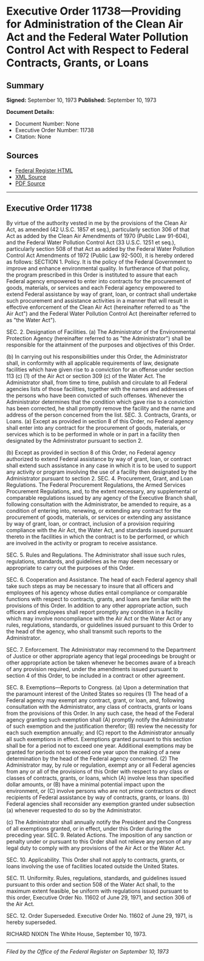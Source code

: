 # Executive Order 11738—Providing for Administration of the Clean Air Act and the Federal Water Pollution Control Act with Respect to Federal Contracts, Grants, or Loans

## Summary

**Signed:** September 10, 1973
**Published:** September 10, 1973

**Document Details:**
- Document Number: None
- Executive Order Number: 11738
- Citation: None

## Sources
- [Federal Register HTML](https://www.presidency.ucsb.edu/documents/executive-order-11738-providing-for-administration-the-clean-air-act-and-the-federal-water)
- [XML Source](None)
- [PDF Source](None)

---

## Executive Order 11738

By virtue of the authority vested in me by the provisions of the Clean Air Act, as amended (42 U.S.C. 1857 et seq.), particularly section 306 of that Act as added by the Clean Air Amendments of 1970 (Public Law 91-604), and the Federal Water Pollution Control Act (33 U.S.C. 1251 et seq.), particularly section 508 of that Act as added by the Federal Water Pollution Control Act Amendments of 1972 (Public Law 92-500), it is hereby ordered as follows:
SECTION 1. Policy. It is the policy of the Federal Government to improve and enhance environmental quality. In furtherance of that policy, the program prescribed in this Order is instituted to assure that each Federal agency empowered to enter into contracts for the procurement of goods, materials, or services and each Federal agency empowered to extend Federal assistance by way of grant, loan, or contract shall undertake such procurement and assistance activities in a manner that will result in effective enforcement of the Clean Air Act (hereinafter referred to as "the Air Act") and the Federal Water Pollution Control Act (hereinafter referred to as "the Water Act").

SEC. 2. Designation of Facilities. (a) The Administrator of the Environmental Protection Agency (hereinafter referred to as "the Administrator") shall be responsible for the attainment of the purposes and objectives of this Order.

(b) In carrying out his responsibilities under this Order, the Administrator shall, in conformity with all applicable requirements of law, designate facilities which have given rise to a conviction for an offense under section 113 (c) (1) of the Air Act or section 309 (c) of the Water Act. The Administrator shall, from time to time, publish and circulate to all Federal agencies lists of those facilities, together with the names and addresses of the persons who have been convicted of such offenses. Whenever the Administrator determines that the condition which gave rise to a conviction has been corrected, he shall promptly remove the facility and the name and address of the person concerned from the list.
SEC. 3. Contracts, Grants, or Loans. (a) Except as provided in section 8 of this Order, no Federal agency shall enter into any contract for the procurement of goods, materials, or services which is to be performed in whole or in part in a facility then designated by the Administrator pursuant to section 2.

(b) Except as provided in section 8 of this Order, no Federal agency authorized to extend Federal assistance by way of grant, loan, or contract shall extend such assistance in any case in which it is to be used to support any activity or program involving the use of a facility then designated by the Administrator pursuant to section 2.
SEC. 4. Procurement, Grant, and Loan Regulations. The Federal Procurement Regulations, the Armed Services Procurement Regulations, and, to the extent necessary, any supplemental or comparable regulations issued by any agency of the Executive Branch shall, following consultation with the Administrator, be amended to require, as a condition of entering into, renewing, or extending any contract for the procurement of goods, materials, or services or extending any assistance by way of grant, loan, or contract, inclusion of a provision requiring compliance with the Air Act, the Water Act, and standards issued pursuant thereto in the facilities in which the contract is to be performed, or which are involved in the activity or program to receive assistance.

SEC. 5. Rules and Regulations. The Administrator shall issue such rules, regulations, standards, and guidelines as he may deem necessary or appropriate to carry out the purposes of this Order.

SEC. 6. Cooperation and Assistance. The head of each Federal agency shall take such steps as may be necessary to insure that all officers and employees of his agency whose duties entail compliance or comparable functions with respect to contracts, grants, and loans are familiar with the provisions of this Order. In addition to any other appropriate action, such officers and employees shall report promptly any condition in a facility which may involve noncompliance with the Air Act or the Water Act or any rules, regulations, standards, or guidelines issued pursuant to this Order to the head of the agency, who shall transmit such reports to the Administrator.

SEC. 7. Enforcement. The Administrator may recommend to the Department of Justice or other appropriate agency that legal proceedings be brought or other appropriate action be taken whenever he becomes aware of a breach of any provision required, under the amendments issued pursuant to section 4 of this Order, to be included in a contract or other agreement.

SEC. 8. Exemptions—Reports to Congress. (a) Upon a determination that the paramount interest of the United States so requires
    (1) The head of a Federal agency may exempt any contract, grant, or loan, and, following consultation with the Administrator, any class of contracts, grants or loans from the provisions of this Order. In any such case, the head of the Federal agency granting such exemption shall (A) promptly notify the Administrator of such exemption and the justification therefor; (B) review the necessity for each such exemption annually; and (C) report to the Administrator annually all such exemptions in effect. Exemptions granted pursuant to this section shall be for a period not to exceed one year. Additional exemptions may be granted for periods not to exceed one year upon the making of a new determination by the head of the Federal agency concerned.
    (2) The Administrator may, by rule or regulation, exempt any or all Federal agencies from any or all of the provisions of this Order with respect to any class or classes of contracts, grants, or loans, which (A) involve less than specified dollar amounts, or (B) have a minimal potential impact upon the environment, or (C) involve persons who are not prime contractors or direct recipients of Federal assistance by way of contracts, grants, or loans.
(b) Federal agencies shall reconsider any exemption granted under subsection (a) whenever requested to do so by the Administrator.

(c) The Administrator shall annually notify the President and the Congress of all exemptions granted, or in effect, under this Order during the preceding year.
SEC. 9. Related Actions. The imposition of any sanction or penalty under or pursuant to this Order shall not relieve any person of any legal duty to comply with any provisions of the Air Act or the Water Act.

SEC. 10. Applicability. This Order shall not apply to contracts, grants, or loans involving the use of facilities located outside the United States.

SEC. 11. Uniformity. Rules, regulations, standards, and guidelines issued pursuant to this order and section 508 of the Water Act shall, to the maximum extent feasible, be uniform with regulations issued pursuant to this order, Executive Order No. 11602 of June 29, 1971, and section 306 of the Air Act.

SEC. 12. Order Superseded. Executive Order No. 11602 of June 29, 1971, is hereby superseded.

RICHARD NIXON
The White House,
September 10, 1973.

---

*Filed by the Office of the Federal Register on September 10, 1973*
